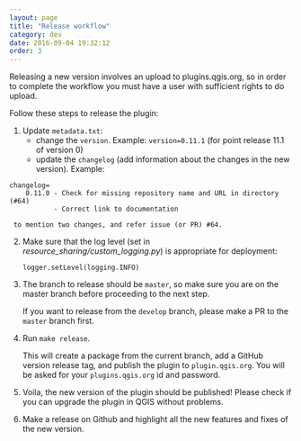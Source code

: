 ```yaml
---
layout: page
title: "Release workflow"
category: dev
date: 2016-09-04 19:32:12
order: 3
---
```


Releasing a new version involves an upload to plugins.qgis.org, so in order
to complete the workflow you must have a user with sufficient rights to do
upload.

Follow these steps to release the plugin:

1. Update ```metadata.txt```:
   * change the ``version``.
     Example: ``version=0.11.1`` (for point release 11.1 of version 0)
   * update the ``changelog`` (add information about the changes in the new
     version).
     Example:
```
changelog=
    0.11.0 - Check for missing repository name and URL in directory (#64)
           - Correct link to documentation
```
     to mention two changes, and refer issue (or PR) #64.
2. Make sure that the log level (set in *resource_sharing/custom_logging.py*)
   is appropriate for deployment:

   ``logger.setLevel(logging.INFO)``

3. The branch to release should be ```master```, so make sure you are on the
   master branch before proceeding to the next step.
   
   If you want to release from the ```develop``` branch, please make a PR
   to the ```master``` branch first.
4. Run ```make release```.

   This will create a package from the current branch,
   add a GitHub version release tag, and publish the plugin to
   ``plugin.qgis.org``.
   You will be asked for your ``plugins.qgis.org`` id and password.   
5. Voila, the new version of the plugin should be published!
   Please check if you can upgrade the plugin in QGIS without problems.
6. Make a release on Github and highlight all the new features and fixes of
   the new version.
